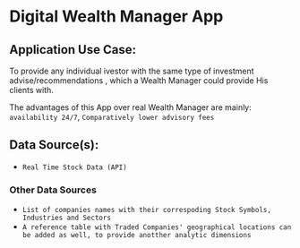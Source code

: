 # Digital Wealth Manager App

## Application Use Case:

To provide any individual ivestor with the same type of investment advise/recommendations , which a Wealth Manager could provide His clients with.

The advantages of this App over real Wealth Manager are mainly:
`availability 24/7`,
`Comparatively lower advisory fees`

## Data Source(s):
* `Real Time Stock Data (API)`

### Other Data Sources

* `List of companies names with their correspoding Stock Symbols, Industries and Sectors`
* `A reference table with Traded Companies' geographical locations can be added as well, to provide anotther analytic dimensions`







